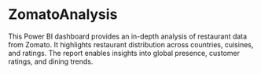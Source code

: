 # ZomatoAnalysis
This Power BI dashboard provides an in-depth analysis of restaurant data from Zomato. It highlights restaurant distribution across countries, cuisines, and ratings. The report enables insights into global presence, customer ratings, and dining trends.
